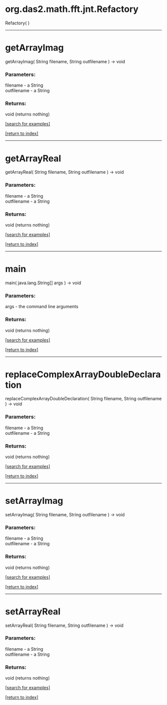 # org.das2.math.fft.jnt.Refactory
Refactory( )


***
<a name="getArrayImag"></a>
# getArrayImag
getArrayImag( String filename, String outfilename ) &rarr; void



### Parameters:
filename - a String
<br>outfilename - a String

### Returns:
void (returns nothing)


<a href="https://github.com/autoplot/dev/search?q=getArrayImag&unscoped_q=getArrayImag">[search for examples]</a>

<a href="https://github.com/autoplot/documentation/blob/master/javadoc/index-all.md">[return to index]</a>

***
<a name="getArrayReal"></a>
# getArrayReal
getArrayReal( String filename, String outfilename ) &rarr; void



### Parameters:
filename - a String
<br>outfilename - a String

### Returns:
void (returns nothing)


<a href="https://github.com/autoplot/dev/search?q=getArrayReal&unscoped_q=getArrayReal">[search for examples]</a>

<a href="https://github.com/autoplot/documentation/blob/master/javadoc/index-all.md">[return to index]</a>

***
<a name="main"></a>
# main
main( java.lang.String[] args ) &rarr; void



### Parameters:
args - the command line arguments

### Returns:
void (returns nothing)


<a href="https://github.com/autoplot/dev/search?q=main&unscoped_q=main">[search for examples]</a>

<a href="https://github.com/autoplot/documentation/blob/master/javadoc/index-all.md">[return to index]</a>

***
<a name="replaceComplexArrayDoubleDeclaration"></a>
# replaceComplexArrayDoubleDeclaration
replaceComplexArrayDoubleDeclaration( String filename, String outfilename ) &rarr; void



### Parameters:
filename - a String
<br>outfilename - a String

### Returns:
void (returns nothing)


<a href="https://github.com/autoplot/dev/search?q=replaceComplexArrayDoubleDeclaration&unscoped_q=replaceComplexArrayDoubleDeclaration">[search for examples]</a>

<a href="https://github.com/autoplot/documentation/blob/master/javadoc/index-all.md">[return to index]</a>

***
<a name="setArrayImag"></a>
# setArrayImag
setArrayImag( String filename, String outfilename ) &rarr; void



### Parameters:
filename - a String
<br>outfilename - a String

### Returns:
void (returns nothing)


<a href="https://github.com/autoplot/dev/search?q=setArrayImag&unscoped_q=setArrayImag">[search for examples]</a>

<a href="https://github.com/autoplot/documentation/blob/master/javadoc/index-all.md">[return to index]</a>

***
<a name="setArrayReal"></a>
# setArrayReal
setArrayReal( String filename, String outfilename ) &rarr; void



### Parameters:
filename - a String
<br>outfilename - a String

### Returns:
void (returns nothing)


<a href="https://github.com/autoplot/dev/search?q=setArrayReal&unscoped_q=setArrayReal">[search for examples]</a>

<a href="https://github.com/autoplot/documentation/blob/master/javadoc/index-all.md">[return to index]</a>

